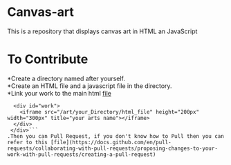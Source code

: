 # Canvas-art
This is a repository that displays canvas art in HTML an JavaScript 
# To Contribute 
*Create a directory named after yourself.<br>
*Create an HTML file and a javascript file in the directory.<br>
*Link your work to the main html [file](https://github.com/AryanCoder2010/Canvas-art/index.html)
```<div>
  <div id="work"> 
    <iframe src="/art/your_Directory/html_file" height="200px" width="300px" title="your arts name"></iframe>
  </div>
 </div>``` 
.Then you can Pull Request, if you don't know how to Pull then you can refer to this [file](https://docs.github.com/en/pull-requests/collaborating-with-pull-requests/proposing-changes-to-your-work-with-pull-requests/creating-a-pull-request) 
